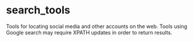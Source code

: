 search_tools
============

Tools for locating social media and other accounts on the web. Tools using Google search may require XPATH updates in order to return results.
